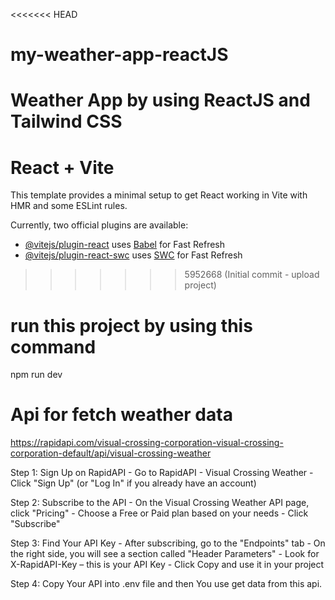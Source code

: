 <<<<<<< HEAD
# my-weather-app-reactJS
Weather App by using ReactJS and Tailwind CSS
=======
# React + Vite

This template provides a minimal setup to get React working in Vite with HMR and some ESLint rules.

Currently, two official plugins are available:

- [@vitejs/plugin-react](https://github.com/vitejs/vite-plugin-react/blob/main/packages/plugin-react/README.md) uses [Babel](https://babeljs.io/) for Fast Refresh
- [@vitejs/plugin-react-swc](https://github.com/vitejs/vite-plugin-react-swc) uses [SWC](https://swc.rs/) for Fast Refresh
>>>>>>> 5952668 (Initial commit - upload project)

# run this project by using this command
npm run dev

# Api for fetch weather data
https://rapidapi.com/visual-crossing-corporation-visual-crossing-corporation-default/api/visual-crossing-weather

Step 1: Sign Up on RapidAPI
    - Go to RapidAPI - Visual Crossing Weather
    - Click "Sign Up" (or "Log In" if you already have an account)

Step 2: Subscribe to the API
    - On the Visual Crossing Weather API page, click "Pricing"
    - Choose a Free or Paid plan based on your needs
    - Click "Subscribe"

Step 3: Find Your API Key
    - After subscribing, go to the "Endpoints" tab
    - On the right side, you will see a section called "Header Parameters"
    - Look for X-RapidAPI-Key – this is your API Key
    - Click Copy and use it in your project

Step 4: Copy Your API into .env file and then You use get data from this api.

